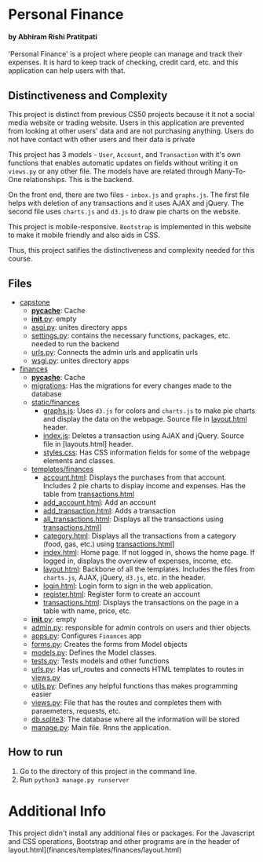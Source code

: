 
# Personal Finance

#### by Abhiram Rishi Pratitpati 


'Personal Finance' is a project where people can manage and track their expenses. It is hard to keep track of checking, credit card, etc. and this application can help users with that. 

## Distinctiveness and Complexity

This project is distinct from previous CS50 projects because it it not a social media website or trading website. Users in this application are prevented from looking at other users' data and are not 
purchasing anything. Users do not have contact with other users and their data is private

This project has 3 models - `User`, `Account`, and `Transaction` with it's own functions that enables automatic updates on fields without writing it on `views.py` or any other file. 
The models have are related through Many-To-One relationships. This is the backend. 

On the front end, there are two files - `inbox.js` and `graphs.js`. The first file helps with deletion of any transactions and it uses AJAX and jQuery. The second file uses `charts.js` and `d3.js` to draw pie charts on the website. 

This project is mobile-responsive. `Bootstrap` is implemented in this website to make it mobile friendly and also aids in CSS. 

Thus, this project satifies the distinctiveness and complexity needed for this course. 

## Files
- [capstone](capstone)
    - [__pycache__](capstone/__pycache__): Cache
    - [__init__.py](capstone/__init__.py): empty
    - [asgi.py](capstone/asgi.py): unites directory apps
    - [settings.py](capstone/settings.py): contains the necessary functions, packages, etc. needed to run the backend
    - [urls.py](urls.py): Connects the admin urls and applicatin urls
    - [wsgi.py](capstone/wsgi.py): unites directory apps
- [finances](finances)
    - [__pycache__](capstone/__pycache__): Cache
    - [migrations](finances/migrations): Has the migrations for every changes made to the database
    - [static/finances](finances/static/finances)
        - [graphs.js](finances/static/finances/graphs.js): Uses `d3.js` for colors and `charts.js` to make pie charts and display the data on the webpage. Source file in [layout.html](finances/templates/finances/layout.html) header. 
        - [index.js](finances/static/finances/index.js): Deletes a transaction using AJAX and jQuery. Source file in [layouts.html] header. 
        - [styles.css](finances/static/finances/styles.css): Has CSS information fields for some of the webpage elements and classes. 
    - [templates/finances](finances/templates/finances)
        - [account.html](finances/templates/finances/account.html): Displays the purchases from that account. Includes 2 pie charts to display income and expenses. Has the table from [transactions.html](finances/templates/finances/transactions.html)
        - [add_account.html](finances/templates/finances/add_account.html): Add an account
        - [add_transaction.html](finances/templates/finances/add_transaction.html): Adds a transaction
        - [all_transactions.html](finances/templates/finances/all_transactions.html): Displays all the transactions using [transactions.html](finances/templates/finances/transactions.html)]
        - [category.html](finances/templates/finances/category.html): Displays all the transactions from a category (food, gas, etc.) using [transactions.html](finances/templates/finances/transactions.html)]
        - [index.html](finances/templates/finances/index.html): Home page. If not logged in, shows the home page. If logged in, displays the overview of expenses, income, etc. 
        - [layout.html](finances/templates/finances/layout.html): Backbone of all the templates. Includes the files from `charts.js`, AJAX, jQuery, `d3.js`, etc. in the header. 
        - [login.html](finances/templates/finances/login.html): Login form to sign in the web application. 
        - [register.html](finances/templates/finances/register.html): Register form to create an account
        - [transactions.html](finances/templates/finances/transactions.html): Displays the transactions on the page in a table with name, price, etc. 
    - [__init__.py](capstone/__init__.py): empty
    - [admin.py](finances/admin.py): responsible for admin controls on users and thier objects. 
    - [apps.py](finances/apps.py): Configures `Finances` app
    - [forms.py](finances/forms.py): Creates the forms from Model objects
    - [models.py](finances/models.py): Defines the Model classes. 
    - [tests.py](finances/tests.py): Tests models and other functions
    - [urls.py](finances/urls.py): Has url_routes and connects HTML templates to routes in [views.py](finances/views.py)
    - [utils.py](finances/utils.py): Defines any helpful functions thas makes programming easier
    - [views.py](finances/views.py): File that has the routes and completes them with paraemeters, requests, etc. 
    - [db.sqlite3](db.sqlite3): The database where all the information will be stored
    - [manage.py](manage.py): Main file. Rnns the application. 


## How to run
1. Go to the directory of this project in the command line. 
2. Run `python3 manage.py runserver`


# Additional Info
This project didn't install any additional files or packages. For the Javascript and CSS operations, Bootstrap and other programs are in the header of layout.html](finances/templates/finances/layout.html)





